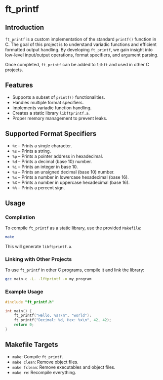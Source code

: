# ft_printf

## Introduction
`ft_printf` is a custom implementation of the standard `printf()` function in C. The goal of this project is to understand variadic functions and efficient formatted output handling. By developing `ft_printf`, we gain insight into low-level input/output operations, format specifiers, and argument parsing.

Once completed, `ft_printf` can be added to `libft` and used in other C projects.

## Features
- Supports a subset of `printf()` functionalities.
- Handles multiple format specifiers.
- Implements variadic function handling.
- Creates a static library `libftprintf.a`.
- Proper memory management to prevent leaks.

## Supported Format Specifiers
- `%c` – Prints a single character.
- `%s` – Prints a string.
- `%p` – Prints a pointer address in hexadecimal.
- `%d` – Prints a decimal (base 10) number.
- `%i` – Prints an integer in base 10.
- `%u` – Prints an unsigned decimal (base 10) number.
- `%x` – Prints a number in lowercase hexadecimal (base 16).
- `%X` – Prints a number in uppercase hexadecimal (base 16).
- `%%` – Prints a percent sign.

## Usage
### Compilation
To compile `ft_printf` as a static library, use the provided `Makefile`:
```sh
make
```
This will generate `libftprintf.a`.

### Linking with Other Projects
To use `ft_printf` in other C programs, compile it and link the library:
```sh
gcc main.c -L. -lftprintf -o my_program
```

### Example Usage
```c
#include "ft_printf.h"

int main() {
    ft_printf("Hello, %s!\n", "world");
    ft_printf("Decimal: %d, Hex: %x\n", 42, 42);
    return 0;
}
```

## Makefile Targets
- `make`: Compile `ft_printf`.
- `make clean`: Remove object files.
- `make fclean`: Remove executables and object files.
- `make re`: Recompile everything.
